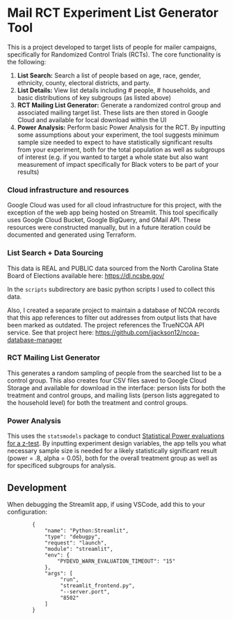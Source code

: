 # Mail RCT Experiment List Generator Tool

This is a project developed to target lists of people for mailer campaigns, specifically for Randomized Control Trials (RCTs). The core functionality is the following:
1. **List Search:** Search a list of people based on age, race, gender, ethnicity, county, electoral districts, and party.
2. **List Details:** View list details including # people, # households, and basic distributions of key subgroups (as listed above)
3. **RCT Mailing List Generator:** Generate a randomized control group and associated mailing target list. These lists are then stored in Google Cloud and available for local download within the UI
4. **Power Analysis:** Perform basic Power Analysis for the RCT. By inputting some assumptions about your experiment, the tool suggests minimum sample size needed to expect to have statistically significant results from your experiment, both for the total population as well as subgroups of interest (e.g. if you wanted to target a whole state but also want measurement of impact specifically for Black voters to be part of your results)

### Cloud infrastructure and resources
Google Cloud was used for all cloud infrastructure for this project, with the exception of the web app being hosted on Streamlit. This tool specifically uses Google Cloud Bucket, Google BigQuery, and GMail API. These resources were constructed manually, but in a future iteration could be documented and generated using Terraform.

### List Search + Data Sourcing
This data is REAL and PUBLIC data sourced from the North Carolina State Board of Elections available here: https://dl.ncsbe.gov/

In the `scripts` subdirectory are basic python scripts I used to collect this data.

Also, I created a separate project to maintain a database of NCOA records that this app references to filter out addresses from output lists that have been marked as outdated. The project references the TrueNCOA API service. See that project here: https://github.com/jjackson12/ncoa-database-manager

### RCT Mailing List Generator
This generates a random sampling of people from the searched list to be a control group. This also creates four CSV files saved to Google Cloud Storage and available for download in the interface: person lists for both the treatment and control groups, and mailing lists (person lists aggregated to the household level) for both the treatment and control groups.

### Power Analysis
This uses the `statsmodels` package to conduct [Statistical Power evaluations for a z-test](https://www.statsmodels.org/dev/generated/statsmodels.stats.power.NormalIndPower.html). By inputting experiment design variables, the app tells you what necessary sample size is needed for a likely statistically significant result (power = .8, alpha = 0.05), both for the overall treatment group as well as for specificed subgroups for analysis.


## Development
When debugging the Streamlit app, if using VSCode, add this to your configuration:
```
        {
            "name": "Python:Streamlit",
            "type": "debugpy",
            "request": "launch",
            "module": "streamlit",
            "env": {
                "PYDEVD_WARN_EVALUATION_TIMEOUT": "15"
            },
            "args": [
                 "run",
                 "streamlit_frontend.py",
                 "--server.port",
                 "8502"
            ]
        }
```
